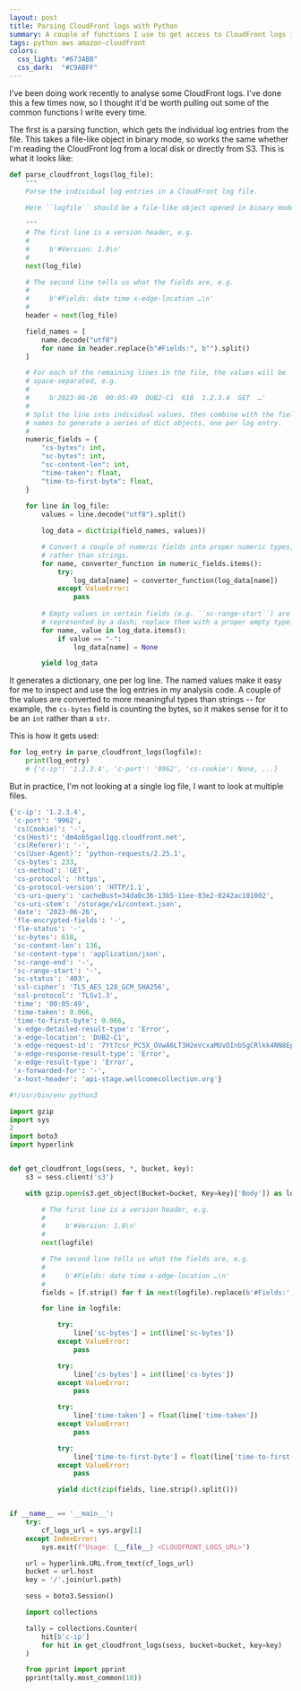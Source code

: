 ```yaml
---
layout: post
title: Parsing CloudFront logs with Python
summary: A couple of functions I use to get access to CloudFront logs in a Pythonic way.
tags: python aws amazon-cloudfront
colors:
  css_light: "#673ABB"
  css_dark:  "#C9ABFF"
---
```


I've been doing work recently to analyse some CloudFront logs.
I've done this a few times now, so I thought it'd be worth pulling out some of the common functions I write every time.

The first is a parsing function, which gets the individual log entries from the file.
This takes a file-like object in binary mode, so works the same whether I'm reading the CloudFront log from a local disk or directly from S3.
This is what it looks like:

```python
def parse_cloudfront_logs(log_file):
    """
    Parse the individual log entries in a CloudFront log file.
    
    Here ``logfile`` should be a file-like object opened in binary mode.

    """
    # The first line is a version header, e.g.
    #
    #     b'#Version: 1.0\n'
    #
    next(log_file)

    # The second line tells us what the fields are, e.g.
    #
    #     b'#Fields: date time x-edge-location …\n'
    #
    header = next(log_file)

    field_names = [
        name.decode("utf8")
        for name in header.replace(b"#Fields:", b"").split()
    ]

    # For each of the remaining lines in the file, the values will be
    # space-separated, e.g.
    #
    #     b'2023-06-26  00:05:49  DUB2-C1  618  1.2.3.4  GET  …'
    #
    # Split the line into individual values, then combine with the field
    # names to generate a series of dict objects, one per log entry.
    #
    numeric_fields = {
        "cs-bytes": int,
        "sc-bytes": int,
        "sc-content-len": int,
        "time-taken": float,
        "time-to-first-byte": float,
    }
    
    for line in log_file:
        values = line.decode("utf8").split()

        log_data = dict(zip(field_names, values))

        # Convert a couple of numeric fields into proper numeric types,
        # rather than strings.
        for name, converter_function in numeric_fields.items():
            try:
                log_data[name] = converter_function(log_data[name])
            except ValueError:
                pass
        
        # Empty values in certain fields (e.g. ``sc-range-start``) are
        # represented by a dash; replace them with a proper empty type.
        for name, value in log_data.items():
            if value == "-":
                log_data[name] = None

        yield log_data
```

It generates a dictionary, one per log line.
The named values make it easy for me to inspect and use the log entries in my analysis code.
A couple of the values are converted to more meaningful types than strings -- for example, the `cs-bytes` field is counting the bytes, so it makes sense for it to be an `int` rather than a `str`.

This is how it gets used:

```python
for log_entry in parse_cloudfront_logs(logfile):
    print(log_entry)
    # {'c-ip': '1.2.3.4', 'c-port': '9962', 'cs-cookie': None, ...}
```

But in practice, I'm not looking at a single log file, I want to look at multiple files.

```python
{'c-ip': '1.2.3.4',
 'c-port': '9962',
 'cs(Cookie)': '-',
 'cs(Host)': 'dm4ob5gaol1gg.cloudfront.net',
 'cs(Referer)': '-',
 'cs(User-Agent)': 'python-requests/2.25.1',
 'cs-bytes': 233,
 'cs-method': 'GET',
 'cs-protocol': 'https',
 'cs-protocol-version': 'HTTP/1.1',
 'cs-uri-query': 'cacheBust=34da0c36-13b5-11ee-83e2-0242ac101002',
 'cs-uri-stem': '/storage/v1/context.json',
 'date': '2023-06-26',
 'fle-encrypted-fields': '-',
 'fle-status': '-',
 'sc-bytes': 618,
 'sc-content-len': 136,
 'sc-content-type': 'application/json',
 'sc-range-end': '-',
 'sc-range-start': '-',
 'sc-status': '403',
 'ssl-cipher': 'TLS_AES_128_GCM_SHA256',
 'ssl-protocol': 'TLSv1.3',
 'time': '00:05:49',
 'time-taken': 0.066,
 'time-to-first-byte': 0.066,
 'x-edge-detailed-result-type': 'Error',
 'x-edge-location': 'DUB2-C1',
 'x-edge-request-id': '7Yt7csr_PC5X_OVwA6LT3H2eVcxaMUvOInbSgCRlkk4NN8EpvBuLOg==',
 'x-edge-response-result-type': 'Error',
 'x-edge-result-type': 'Error',
 'x-forwarded-for': '-',
 'x-host-header': 'api-stage.wellcomecollection.org'}
```

```python
#!/usr/bin/env python3

import gzip
import sys
2
import boto3
import hyperlink


def get_cloudfront_logs(sess, *, bucket, key):
    s3 = sess.client('s3')

    with gzip.open(s3.get_object(Bucket=bucket, Key=key)['Body']) as logfile:

        # The first line is a version header, e.g.
        #
        #     b'#Version: 1.0\n'
        #
        next(logfile)

        # The second line tells us what the fields are, e.g.
        #
        #     b'#Fields: date time x-edge-location …\n'
        #
        fields = [f.strip() for f in next(logfile).replace(b'#Fields:', b'').split()]

        for line in logfile:

            try:
                line['sc-bytes'] = int(line['sc-bytes'])
            except ValueError:
                pass

            try:
                line['cs-bytes'] = int(line['cs-bytes'])
            except ValueError:
                pass

            try:
                line['time-taken'] = float(line['time-taken'])
            except ValueError:
                pass

            try:
                line['time-to-first-byte'] = float(line['time-to-first-byte'])
            except ValueError:
                pass

            yield dict(zip(fields, line.strip().split()))


if __name__ == '__main__':
    try:
        cf_logs_url = sys.argv[1]
    except IndexError:
        sys.exit(f"Usage: {__file__} <CLOUDFRONT_LOGS_URL>")

    url = hyperlink.URL.from_text(cf_logs_url)
    bucket = url.host
    key = '/'.join(url.path)

    sess = boto3.Session()

    import collections

    tally = collections.Counter(
        hit[b'c-ip']
        for hit in get_cloudfront_logs(sess, bucket=bucket, key=key)
    )

    from pprint import pprint
    pprint(tally.most_common(10))
```